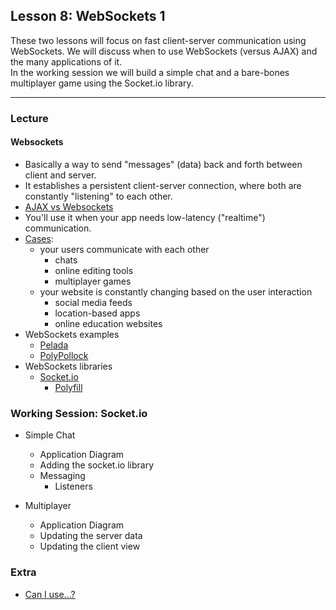 ## Lesson 8: WebSockets 1

These two lessons will focus on fast client-server communication using WebSockets. We will discuss when to use WebSockets (versus AJAX) and the many applications of it.  
In the working session we will build a simple chat and a bare-bones multiplayer game using the Socket.io library.

---

### Lecture

#### Websockets

* Basically a way to send "messages" (data) back and forth between client and server.
* It establishes a persistent client-server connection, where both are constantly "listening" to each other.
* [AJAX vs Websockets](http://stackoverflow.com/questions/10377384/why-use-ajax-when-websockets-is-available)
* You'll use it when your app needs low-latency ("realtime") communication.
* [Cases](http://www.infoworld.com/article/2609720/application-development/9-killer-uses-for-websockets.html):
	* your users communicate with each other
		* chats
		* online editing tools
		* multiplayer games
	* your website is constantly changing based on the user interaction
		* social media feeds
		* location-based apps
		* online education websites
* WebSockets examples
	* [Pelada](http://gianordoli.com/projects.html#esib0unZub)
	* [PolyPollock](http://apon.io/)
* WebSockets libraries
	* [Socket.io](http://socket.io/)
		* [Polyfill](https://remysharp.com/2010/10/08/what-is-a-polyfill)

### Working Session: Socket.io

* Simple Chat
	* Application Diagram
	* Adding the socket.io library	
	* Messaging
		* Listeners

* Multiplayer
	* Application Diagram
	* Updating the server data
	* Updating the client view

	
### Extra

* [Can I use...?](http://caniuse.com/)